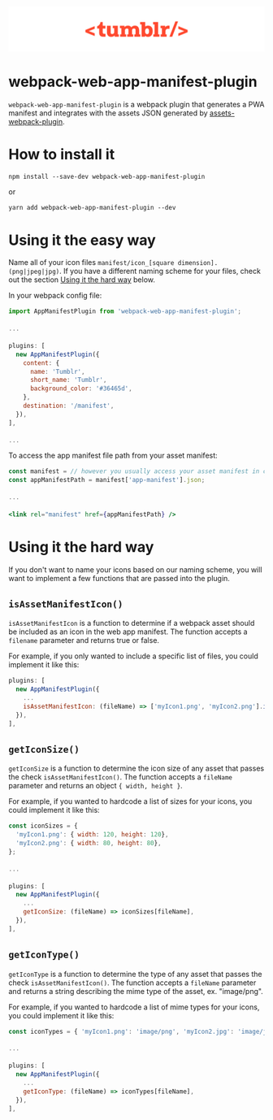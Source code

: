 ![webpack-web-app-manifest-plugin logo](/assets/logo.gif)

# webpack-web-app-manifest-plugin

`webpack-web-app-manifest-plugin` is a webpack plugin that generates a PWA manifest and integrates with the assets JSON generated by [assets-webpack-plugin](https://github.com/ztoben/assets-webpack-plugin).

# How to install it

```
npm install --save-dev webpack-web-app-manifest-plugin
```

or

```
yarn add webpack-web-app-manifest-plugin --dev
```

# Using it the easy way

Name all of your icon files `manifest/icon_[square dimension].(png|jpeg|jpg)`. If you have a different naming scheme for your files, check out the section [Using it the hard way](#using-it-the-hard-way) below.

In your webpack config file:

```js
import AppManifestPlugin from 'webpack-web-app-manifest-plugin';

...

plugins: [
  new AppManifestPlugin({
    content: {
      name: 'Tumblr',
      short_name: 'Tumblr',
      background_color: '#36465d',
    },
    destination: '/manifest',
  }),
],

...
```

To access the app manifest file path from your asset manifest:

```jsx
const manifest = // however you usually access your asset manifest in code
const appManifestPath = manifest['app-manifest'].json;

...

<link rel="manifest" href={appManifestPath} />
```

# Using it the hard way

If you don't want to name your icons based on our naming scheme, you will want to implement a few functions that are passed into the plugin.

## `isAssetManifestIcon()`

`isAssetManifestIcon` is a function to determine if a webpack asset should be included as an icon in the web app manifest. The function accepts a `filename` parameter and returns true or false.

For example, if you only wanted to include a specific list of files, you could implement it like this:

```js
plugins: [
  new AppManifestPlugin({
    ...
    isAssetManifestIcon: (fileName) => ['myIcon1.png', 'myIcon2.png'].indexOf(fileName) >= 0,
  }),
],
```

## `getIconSize()`

`getIconSize` is a function to determine the icon size of any asset that passes the check `isAssetManifestIcon()`. The function accepts a `fileName` parameter and returns an object `{ width, height }`.

For example, if you wanted to hardcode a list of sizes for your icons, you could implement it like this:

```js
const iconSizes = {
  'myIcon1.png': { width: 120, height: 120},
  'myIcon2.png': { width: 80, height: 80},
};

...

plugins: [
  new AppManifestPlugin({
    ...
    getIconSize: (fileName) => iconSizes[fileName],
  }),
],
```

## `getIconType()`

`getIconType` is a function to determine the type of any asset that passes the check `isAssetManifestIcon()`. The function accepts a `fileName` parameter and returns a string describing the mime type of the asset, ex. "image/png".

For example, if you wanted to hardcode a list of mime types for your icons, you could implement it like this:

```js
const iconTypes = { 'myIcon1.png': 'image/png', 'myIcon2.jpg': 'image/jpeg' };

...

plugins: [
  new AppManifestPlugin({
    ...
    getIconType: (fileName) => iconTypes[fileName],
  }),
],
```
